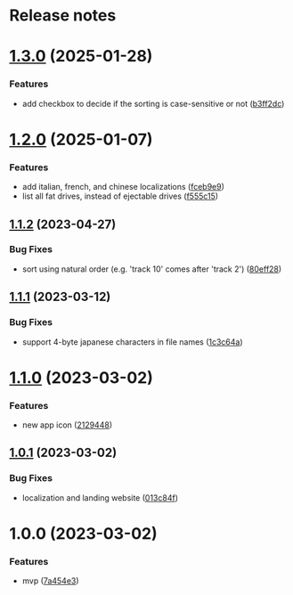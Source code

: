# Release notes

# [1.3.0](https://github.com/lwouis/fat-drive-sorter/compare/v1.2.0...v1.3.0) (2025-01-28)


### Features

* add checkbox to decide if the sorting is case-sensitive or not ([b3ff2dc](https://github.com/lwouis/fat-drive-sorter/commit/b3ff2dc))

# [1.2.0](https://github.com/lwouis/fat-drive-sorter/compare/v1.1.2...v1.2.0) (2025-01-07)


### Features

* add italian, french, and chinese localizations ([fceb9e9](https://github.com/lwouis/fat-drive-sorter/commit/fceb9e9))
* list all fat drives, instead of ejectable drives ([f555c15](https://github.com/lwouis/fat-drive-sorter/commit/f555c15))

## [1.1.2](https://github.com/lwouis/fat-drive-sorter/compare/v1.1.1...v1.1.2) (2023-04-27)


### Bug Fixes

* sort using natural order (e.g. 'track 10' comes after 'track 2') ([80eff28](https://github.com/lwouis/fat-drive-sorter/commit/80eff28))

## [1.1.1](https://github.com/lwouis/fat-drive-sorter/compare/v1.1.0...v1.1.1) (2023-03-12)


### Bug Fixes

* support 4-byte japanese characters in file names ([1c3c64a](https://github.com/lwouis/fat-drive-sorter/commit/1c3c64a))

# [1.1.0](https://github.com/lwouis/fat-drive-sorter/compare/v1.0.1...v1.1.0) (2023-03-02)


### Features

* new app icon ([2129448](https://github.com/lwouis/fat-drive-sorter/commit/2129448))

## [1.0.1](https://github.com/lwouis/fat-drive-sorter/compare/v1.0.0...v1.0.1) (2023-03-02)


### Bug Fixes

* localization and landing website ([013c84f](https://github.com/lwouis/fat-drive-sorter/commit/013c84f))

# 1.0.0 (2023-03-02)


### Features

* mvp ([7a454e3](https://github.com/lwouis/fat-drive-sorter/commit/7a454e3))
